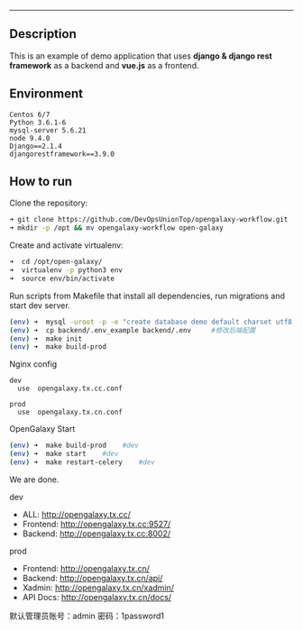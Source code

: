 ---

## Description

This is an example of demo application that uses **django & django rest framework** as a backend and **vue.js** as a frontend.

## Environment

```
Centos 6/7
Python 3.6.1-6
mysql-server 5.6.21
node 9.4.0
Django==2.1.4
djangorestframework==3.9.0
```

## How to run

Clone the repository:

```zsh
➜ git clone https://github.com/DevOpsUnionTop/opengalaxy-workflow.git
➜ mkdir -p /opt && mv opengalaxy-workflow open-galaxy
```

Create and activate virtualenv:

```zsh
➜  cd /opt/open-galaxy/
➜  virtualenv -p python3 env
➜  source env/bin/activate
```

Run scripts from Makefile that install all dependencies, run migrations and start dev server.

```zsh
(env) ➜  mysql -uroot -p -e "create database demo default charset utf8;"
(env) ➜  cp backend/.env_example backend/.env     #修改后端配置
(env) ➜  make init
(env) ➜  make build-prod
```

Nginx config

```
dev
  use  opengalaxy.tx.cc.conf

prod
  use  opengalaxy.tx.cn.conf

```

OpenGalaxy Start

```zsh
(env) ➜  make build-prod    #dev
(env) ➜  make start    #dev
(env) ➜  make restart-celery    #dev
```

We are done.

dev

- ALL:      http://opengalaxy.tx.cc/
- Frontend: http://opengalaxy.tx.cc:9527/
- Backend: http://opengalaxy.tx.cc:8002/

prod

- Frontend: http://opengalaxy.tx.cn/
- Backend: http://opengalaxy.tx.cn/api/
- Xadmin: http://opengalaxy.tx.cn/xadmin/
- API Docs: http://opengalaxy.tx.cn/docs/

默认管理员账号：admin   密码：1password1
